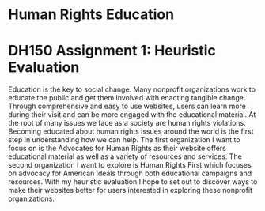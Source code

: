 # Human Rights Education

# DH150 Assignment 1: Heuristic Evaluation
Education is the key to social change. Many nonprofit organizations work to educate the public and get them involved with enacting tangible change. Through comprehensive and easy to use websites, users can learn more during their visit and can be more engaged with the educational material. At the root of many issues we face as a society are human rights violations. Becoming educated about human rights issues around the world is the first step in understanding how we can help. The first organization I want to focus on is the Advocates for Human Rights as their website offers educational material as well as a variety of resources and services. The second organization I want to explore is Human Rights First which focuses on advocacy for American ideals through both educational campaigns and resources. With my heuristic evaluation I hope to set out to discover ways to make their websites better for users interested in exploring these nonprofit organizations. 


